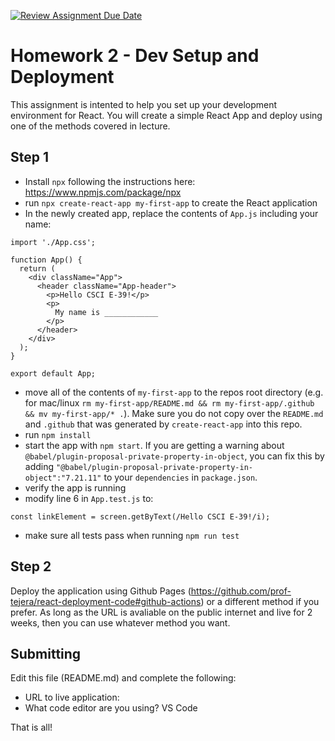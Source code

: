 [![Review Assignment Due Date](https://classroom.github.com/assets/deadline-readme-button-24ddc0f5d75046c5622901739e7c5dd533143b0c8e959d652212380cedb1ea36.svg)](https://classroom.github.com/a/Dyly4g6C)
# Homework 2 - Dev Setup and Deployment

This assignment is intented to help you set up your development environment for React. You will create a simple React App and deploy using one of the methods covered in lecture.

## Step 1
- Install `npx` following the instructions here: https://www.npmjs.com/package/npx
- run `npx create-react-app my-first-app` to create the React application
- In the newly created app, replace the contents of `App.js` including your name:

```
import './App.css';

function App() {
  return (
    <div className="App">
      <header className="App-header">
        <p>Hello CSCI E-39!</p>
        <p>
          My name is ____________
        </p>
      </header>
    </div>
  );
}

export default App;
```
- move all of the contents of `my-first-app` to the repos root directory (e.g. for mac/linux `rm my-first-app/README.md && rm my-first-app/.github && mv my-first-app/* .`). Make sure you do not copy over the `README.md` and `.github` that was generated by `create-react-app` into this repo.
- run `npm install`
- start the app with `npm start`. If you are getting a warning about `@babel/plugin-proposal-private-property-in-object`, you can fix this by adding `"@babel/plugin-proposal-private-property-in-object":"7.21.11"` to your `dependencies` in `package.json`.
- verify the app is running
- modify line 6 in `App.test.js` to:

`const linkElement = screen.getByText(/Hello CSCI E-39!/i);`

- make sure all tests pass when running `npm run test` 

## Step 2
Deploy the application using Github Pages (https://github.com/prof-tejera/react-deployment-code#github-actions) or a different method if you prefer. As long as the URL is avaliable on the public internet and live for 2 weeks, then you can use whatever method you want.

## Submitting
Edit this file (README.md) and complete the following:

- URL to live application: 
- What code editor are you using? VS Code

That is all!
